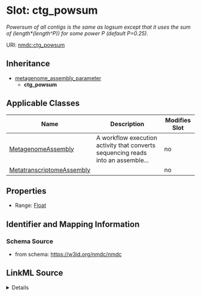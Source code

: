 # Slot: ctg_powsum


_Powersum of all contigs is the same as logsum except that it uses the sum of (length*(length^P)) for some power P (default P=0.25)._



URI: [nmdc:ctg_powsum](https://w3id.org/nmdc/ctg_powsum)




## Inheritance

* [metagenome_assembly_parameter](metagenome_assembly_parameter.md)
    * **ctg_powsum**





## Applicable Classes

| Name | Description | Modifies Slot |
| --- | --- | --- |
[MetagenomeAssembly](MetagenomeAssembly.md) | A workflow execution activity that converts sequencing reads into an assemble... |  no  |
[MetatranscriptomeAssembly](MetatranscriptomeAssembly.md) |  |  no  |







## Properties

* Range: [Float](Float.md)





## Identifier and Mapping Information







### Schema Source


* from schema: https://w3id.org/nmdc/nmdc




## LinkML Source

<details>
```yaml
name: ctg_powsum
description: Powersum of all contigs is the same as logsum except that it uses the
  sum of (length*(length^P)) for some power P (default P=0.25).
from_schema: https://w3id.org/nmdc/nmdc
rank: 1000
is_a: metagenome_assembly_parameter
alias: ctg_powsum
domain_of:
- MetagenomeAssembly
- MetatranscriptomeAssembly
range: float

```
</details>
